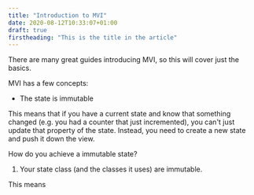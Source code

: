 ```yaml
---
title: "Introduction to MVI"
date: 2020-08-12T10:33:07+01:00
draft: true
firstheading: "This is the title in the article"
---
```


There are many great guides introducing MVI, so this will cover just the basics.

MVI has a few concepts:

* The state is immutable

<!--more-->

This means that if you have a current state and know that something changed (e.g. you had a counter that just
incremented), you can't just update that property of the state. Instead, you need to create a new state and
push it down the view.

How do you achieve a immutable state?

1. Your state class (and the classes it uses) are immutable.

This means
